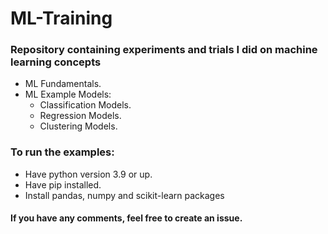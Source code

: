 # ML-Training

### Repository containing experiments and trials I did on machine learning concepts
- ML Fundamentals.
- ML Example Models:
  - Classification Models.
  - Regression Models.
  - Clustering Models.

### To run the examples:
- Have python version 3.9 or up.
- Have pip installed.
- Install pandas, numpy and scikit-learn packages

#### If you have any comments, feel free to create an issue.
